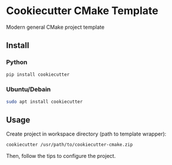 # Cookiecutter CMake Template

Modern general CMake project template

## Install

### Python

```bash
pip install cookiecutter
```

### Ubuntu/Debain
```bash
sudo apt install cookiecutter
```

## Usage

Create project in workspace directory (path to template wrapper):

```bash
cookiecutter /usr/path/to/cookiecutter-cmake.zip
```

Then, follow the tips to configure the project.
